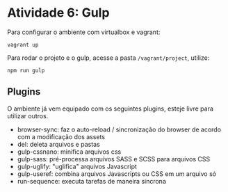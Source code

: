 Atividade 6: Gulp
=================

Para configurar o ambiente com virtualbox e vagrant:

```
vagrant up
```

Para rodar o projeto e o gulp, acesse a pasta `/vagrant/project`, utilize:

```
npm run gulp
```

## Plugins

O ambiente já vem  equipado com os seguintes plugins, esteje livre para utilizar
outros.

- browser-sync: faz o auto-reload / sincronização do browser de acordo com a modificação dos assets
- del: deleta arquivos e pastas
- gulp-cssnano: minifica arquivos css
- gulp-sass: pré-processa arquivos SASS e SCSS para arquivos CSS
- gulp-uglify: "uglifica" arquivos Javascript
- gulp-useref: combina arquivos Javascripts ou CSS em um arquivo só
- run-sequence: executa tarefas de maneira sincrona
